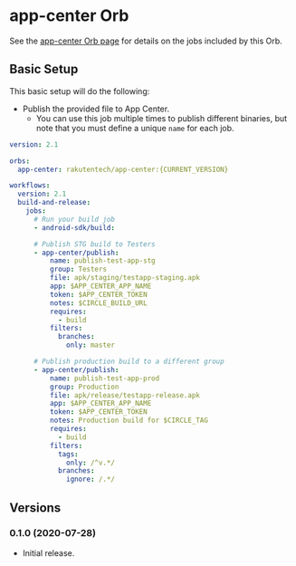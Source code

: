 # app-center Orb

See the [app-center Orb page](https://circleci.com/orbs/registry/orb/rakutentech/app-center) for details on the jobs included by this Orb.

## Basic Setup

This basic setup will do the following:
- Publish the provided file to App Center.
    - You can use this job multiple times to publish different binaries, but note that you must define a unique `name` for each job.

```yml
version: 2.1

orbs:
  app-center: rakutentech/app-center:{CURRENT_VERSION}

workflows:
  version: 2.1
  build-and-release:
    jobs:
      # Run your build job
      - android-sdk/build:

      # Publish STG build to Testers
      - app-center/publish:
          name: publish-test-app-stg    
          group: Testers
          file: apk/staging/testapp-staging.apk
          app: $APP_CENTER_APP_NAME
          token: $APP_CENTER_TOKEN
          notes: $CIRCLE_BUILD_URL
          requires:
            - build
          filters:
            branches:
              only: master

      # Publish production build to a different group
      - app-center/publish:
          name: publish-test-app-prod
          group: Production
          file: apk/release/testapp-release.apk
          app: $APP_CENTER_APP_NAME
          token: $APP_CENTER_TOKEN
          notes: Production build for $CIRCLE_TAG
          requires:
            - build
          filters:
            tags:
              only: /^v.*/
            branches:
              ignore: /.*/
```

## Versions

### 0.1.0 (2020-07-28)

- Initial release.
